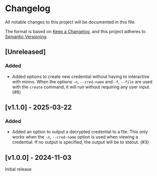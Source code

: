 # Changelog

All notable changes to this project will be documented in this file.

The format is based on [Keep a Changelog](https://keepachangelog.com/en/1.1.0/),
and this project adheres to [Semantic Versioning](https://semver.org/spec/v2.0.0.html).

## [Unreleased]

### Added

- Added options to create new credential without having to interactive with minno. When the options `-n`, `--cred-name` and `-f`, `--file` are used with the `create` command, it will run without requiring any user input. (#6)

## [v1.1.0] - 2025-03-22

### Added

- Added an option to output a decrypted credential to a file. This only works when the `-n`, `--cred-name` option is used when viewing a credential. If no output is specified, the output will be to stdout. (#3)

## [v1.0.0] - 2024-11-03

Initial release
